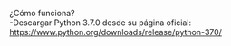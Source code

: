 ¿Cómo funciona?
<br>
-Descargar Python 3.7.0 desde su página oficial: https://www.python.org/downloads/release/python-370/
